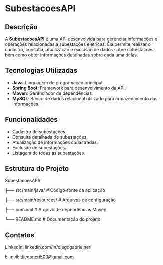 # SubestacoesAPI

## Descrição
A **SubestacoesAPI** é uma API desenvolvida para gerenciar informações e operações relacionadas a subestações elétricas. Ela permite realizar o cadastro, consulta, atualização e exclusão de dados sobre subestações, bem como obter informações detalhadas sobre cada uma delas.

## Tecnologias Utilizadas
- **Java**: Linguagem de programação principal.
- **Spring Boot**: Framework para desenvolvimento da API.
- **Maven**: Gerenciador de dependências.
- **MySQL**: Banco de dados relacional utilizado para armazenamento das informações.


## Funcionalidades
- Cadastro de subestações.
- Consulta detalhada de subestações.
- Atualização de informações cadastradas.
- Exclusão de subestações.
- Listagem de todas as subestações.

## Estrutura do Projeto

SubestacoesAPI/

├── src/main/java/       # Código-fonte da aplicação

├── src/main/resources/  # Arquivos de configuração

├── pom.xml              # Arquivo de dependências Maven

└── README.md            # Documentação do projeto

## Contatos
LinkedIn: linkedin.com/in/diegogabrielneri

E-mail: diegoneri500@gmail.com
